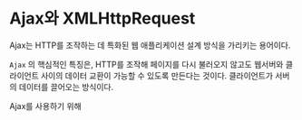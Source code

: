 # Ajax와 XMLHttpRequest

Ajax는 HTTP를 조작하는 데 특화된 웹 애플리케이션 설계 방식을 가리키는 용어이다.

`Ajax` 의 핵심적인 특징은, HTTP를 조작해 페이지를 다시 불러오지 않고도 웹서버와 클라이언트 사이의 데이터 교환이 가능할 수 있도록 만든다는 것이다. 클라이언트가 서버의 데이터를 끌어오는 방식이다.

Ajax를 사용하기 위해 